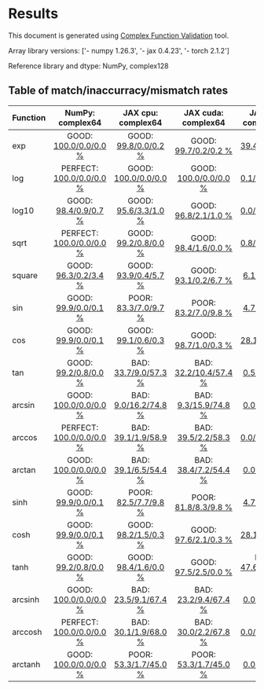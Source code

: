 
# Results

This document is generated using [Complex Function Validation](https://github.com/pearu/complex_function_validation) tool.

Array library versions:
['- numpy 1.26.3', '- jax 0.4.23', '- torch 2.1.2']

Reference library and dtype: NumPy, complex128

## Table of match/inaccurracy/mismatch rates

 | Function | NumPy: complex64 | JAX cpu: complex64 | JAX cuda: complex64 | JAX cpu: complex128 | JAX cuda: complex128 | PyTorch cpu: complex64 | PyTorch cuda: complex64 | PyTorch cpu: complex128 | PyTorch cuda: complex128 | 
 | :---- | :----: | :----: | :----: | :----: | :----: | :----: | :----: | :----: | :----: | 
 | exp | GOOD: [100.0/0.0/0.0 %](exp_NumPy_complex128_cpu_versus_NumPy_complex64_cpu.txt) | GOOD: [99.8/0.0/0.2 %](exp_NumPy_complex128_cpu_versus_JAX_complex64_cpu.txt) | GOOD: [99.7/0.2/0.2 %](exp_NumPy_complex128_cpu_versus_JAX_complex64_cuda.txt) | BAD: [39.4/2.9/57.7 %](exp_NumPy_complex128_cpu_versus_JAX_complex128_cpu.txt) | BAD: [39.7/2.9/57.3 %](exp_NumPy_complex128_cpu_versus_JAX_complex128_cuda.txt) | GOOD: [99.8/0.0/0.2 %](exp_NumPy_complex128_cpu_versus_PyTorch_complex64_cpu.txt) | GOOD: [99.7/0.2/0.1 %](exp_NumPy_complex128_cpu_versus_PyTorch_complex64_cuda.txt) | GOOD: [99.9/0.0/0.1 %](exp_NumPy_complex128_cpu_versus_PyTorch_complex128_cpu.txt) | GOOD: [100.0/0.0/0.0 %](exp_NumPy_complex128_cpu_versus_PyTorch_complex128_cuda.txt) | 
 | log | PERFECT: [100.0/0.0/0.0 %](log_NumPy_complex128_cpu_versus_NumPy_complex64_cpu.txt) | GOOD: [100.0/0.0/0.0 %](log_NumPy_complex128_cpu_versus_JAX_complex64_cpu.txt) | GOOD: [100.0/0.0/0.0 %](log_NumPy_complex128_cpu_versus_JAX_complex64_cuda.txt) | BAD: [0.1/11.9/88.0 %](log_NumPy_complex128_cpu_versus_JAX_complex128_cpu.txt) | BAD: [0.1/13.2/86.7 %](log_NumPy_complex128_cpu_versus_JAX_complex128_cuda.txt) | PERFECT: [100.0/0.0/0.0 %](log_NumPy_complex128_cpu_versus_PyTorch_complex64_cpu.txt) | GOOD: [100.0/0.0/0.0 %](log_NumPy_complex128_cpu_versus_PyTorch_complex64_cuda.txt) | PERFECT: [100.0/0.0/0.0 %](log_NumPy_complex128_cpu_versus_PyTorch_complex128_cpu.txt) | GOOD: [99.0/0.0/1.0 %](log_NumPy_complex128_cpu_versus_PyTorch_complex128_cuda.txt) | 
 | log10 | GOOD: [98.4/0.9/0.7 %](log10_NumPy_complex128_cpu_versus_NumPy_complex64_cpu.txt) | GOOD: [95.6/3.3/1.0 %](log10_NumPy_complex128_cpu_versus_JAX_complex64_cpu.txt) | GOOD: [96.8/2.1/1.0 %](log10_NumPy_complex128_cpu_versus_JAX_complex64_cuda.txt) | BAD: [0.0/11.9/88.1 %](log10_NumPy_complex128_cpu_versus_JAX_complex128_cpu.txt) | BAD: [0.0/13.2/86.8 %](log10_NumPy_complex128_cpu_versus_JAX_complex128_cuda.txt) | GOOD: [99.1/0.1/0.7 %](log10_NumPy_complex128_cpu_versus_PyTorch_complex64_cpu.txt) | GOOD: [99.2/0.0/0.8 %](log10_NumPy_complex128_cpu_versus_PyTorch_complex64_cuda.txt) | PERFECT: [100.0/0.0/0.0 %](log10_NumPy_complex128_cpu_versus_PyTorch_complex128_cpu.txt) | GOOD: [99.0/0.0/1.0 %](log10_NumPy_complex128_cpu_versus_PyTorch_complex128_cuda.txt) | 
 | sqrt | PERFECT: [100.0/0.0/0.0 %](sqrt_NumPy_complex128_cpu_versus_NumPy_complex64_cpu.txt) | GOOD: [99.2/0.8/0.0 %](sqrt_NumPy_complex128_cpu_versus_JAX_complex64_cpu.txt) | GOOD: [98.4/1.6/0.0 %](sqrt_NumPy_complex128_cpu_versus_JAX_complex64_cuda.txt) | BAD: [0.8/11.9/87.3 %](sqrt_NumPy_complex128_cpu_versus_JAX_complex128_cpu.txt) | BAD: [0.8/13.2/86.1 %](sqrt_NumPy_complex128_cpu_versus_JAX_complex128_cuda.txt) | PERFECT: [100.0/0.0/0.0 %](sqrt_NumPy_complex128_cpu_versus_PyTorch_complex64_cpu.txt) | GOOD: [99.1/0.9/0.0 %](sqrt_NumPy_complex128_cpu_versus_PyTorch_complex64_cuda.txt) | PERFECT: [100.0/0.0/0.0 %](sqrt_NumPy_complex128_cpu_versus_PyTorch_complex128_cpu.txt) | GOOD: [98.5/0.5/1.0 %](sqrt_NumPy_complex128_cpu_versus_PyTorch_complex128_cuda.txt) | 
 | square | GOOD: [96.3/0.2/3.4 %](square_NumPy_complex128_cpu_versus_NumPy_complex64_cpu.txt) | GOOD: [93.9/0.4/5.7 %](square_NumPy_complex128_cpu_versus_JAX_complex64_cpu.txt) | GOOD: [93.1/0.2/6.7 %](square_NumPy_complex128_cpu_versus_JAX_complex64_cuda.txt) | BAD: [6.1/5.9/87.9 %](square_NumPy_complex128_cpu_versus_JAX_complex128_cpu.txt) | BAD: [6.0/6.4/87.6 %](square_NumPy_complex128_cpu_versus_JAX_complex128_cuda.txt) | GOOD: [93.1/0.2/6.7 %](square_NumPy_complex128_cpu_versus_PyTorch_complex64_cpu.txt) | POOR: [17.5/46.1/36.4 %](square_NumPy_complex128_cpu_versus_PyTorch_complex64_cuda.txt) | GOOD: [93.6/0.0/6.4 %](square_NumPy_complex128_cpu_versus_PyTorch_complex128_cpu.txt) | POOR: [13.8/48.3/37.9 %](square_NumPy_complex128_cpu_versus_PyTorch_complex128_cuda.txt) | 
 | sin | GOOD: [99.9/0.0/0.1 %](sin_NumPy_complex128_cpu_versus_NumPy_complex64_cpu.txt) | POOR: [83.3/7.0/9.7 %](sin_NumPy_complex128_cpu_versus_JAX_complex64_cpu.txt) | POOR: [83.2/7.0/9.8 %](sin_NumPy_complex128_cpu_versus_JAX_complex64_cuda.txt) | BAD: [4.7/4.3/91.1 %](sin_NumPy_complex128_cpu_versus_JAX_complex128_cpu.txt) | BAD: [5.4/4.9/89.7 %](sin_NumPy_complex128_cpu_versus_JAX_complex128_cuda.txt) | GOOD: [99.9/0.0/0.1 %](sin_NumPy_complex128_cpu_versus_PyTorch_complex64_cpu.txt) | GOOD: [99.7/0.0/0.3 %](sin_NumPy_complex128_cpu_versus_PyTorch_complex64_cuda.txt) | GOOD: [100.0/0.0/0.0 %](sin_NumPy_complex128_cpu_versus_PyTorch_complex128_cpu.txt) | GOOD: [99.9/0.0/0.1 %](sin_NumPy_complex128_cpu_versus_PyTorch_complex128_cuda.txt) | 
 | cos | GOOD: [99.9/0.0/0.1 %](cos_NumPy_complex128_cpu_versus_NumPy_complex64_cpu.txt) | GOOD: [99.1/0.6/0.3 %](cos_NumPy_complex128_cpu_versus_JAX_complex64_cpu.txt) | GOOD: [98.7/1.0/0.3 %](cos_NumPy_complex128_cpu_versus_JAX_complex64_cuda.txt) | BAD: [28.1/2.3/69.6 %](cos_NumPy_complex128_cpu_versus_JAX_complex128_cpu.txt) | BAD: [28.8/2.3/68.8 %](cos_NumPy_complex128_cpu_versus_JAX_complex128_cuda.txt) | GOOD: [99.9/0.0/0.1 %](cos_NumPy_complex128_cpu_versus_PyTorch_complex64_cpu.txt) | GOOD: [99.7/0.0/0.3 %](cos_NumPy_complex128_cpu_versus_PyTorch_complex64_cuda.txt) | GOOD: [100.0/0.0/0.0 %](cos_NumPy_complex128_cpu_versus_PyTorch_complex128_cpu.txt) | GOOD: [99.9/0.0/0.1 %](cos_NumPy_complex128_cpu_versus_PyTorch_complex128_cuda.txt) | 
 | tan | GOOD: [99.2/0.8/0.0 %](tan_NumPy_complex128_cpu_versus_NumPy_complex64_cpu.txt) | BAD: [33.7/9.0/57.3 %](tan_NumPy_complex128_cpu_versus_JAX_complex64_cpu.txt) | BAD: [32.2/10.4/57.4 %](tan_NumPy_complex128_cpu_versus_JAX_complex64_cuda.txt) | BAD: [0.5/3.8/95.7 %](tan_NumPy_complex128_cpu_versus_JAX_complex128_cpu.txt) | BAD: [0.5/4.4/95.1 %](tan_NumPy_complex128_cpu_versus_JAX_complex128_cuda.txt) | GOOD: [99.2/0.8/0.0 %](tan_NumPy_complex128_cpu_versus_PyTorch_complex64_cpu.txt) | GOOD: [99.6/0.4/0.0 %](tan_NumPy_complex128_cpu_versus_PyTorch_complex64_cuda.txt) | PERFECT: [100.0/0.0/0.0 %](tan_NumPy_complex128_cpu_versus_PyTorch_complex128_cpu.txt) | GOOD: [98.0/2.0/0.0 %](tan_NumPy_complex128_cpu_versus_PyTorch_complex128_cuda.txt) | 
 | arcsin | GOOD: [100.0/0.0/0.0 %](arcsin_NumPy_complex128_cpu_versus_NumPy_complex64_cpu.txt) | BAD: [9.0/16.2/74.8 %](arcsin_NumPy_complex128_cpu_versus_JAX_complex64_cpu.txt) | BAD: [9.3/15.9/74.8 %](arcsin_NumPy_complex128_cpu_versus_JAX_complex64_cuda.txt) | BAD: [0.0/4.1/95.9 %](arcsin_NumPy_complex128_cpu_versus_JAX_complex128_cpu.txt) | BAD: [0.0/4.7/95.3 %](arcsin_NumPy_complex128_cpu_versus_JAX_complex128_cuda.txt) | BAD: [21.8/10.8/67.4 %](arcsin_NumPy_complex128_cpu_versus_PyTorch_complex64_cpu.txt) | GOOD: [100.0/0.0/0.0 %](arcsin_NumPy_complex128_cpu_versus_PyTorch_complex64_cuda.txt) | BAD: [25.6/3.8/70.5 %](arcsin_NumPy_complex128_cpu_versus_PyTorch_complex128_cpu.txt) | GOOD: [100.0/0.0/0.0 %](arcsin_NumPy_complex128_cpu_versus_PyTorch_complex128_cuda.txt) | 
 | arccos | PERFECT: [100.0/0.0/0.0 %](arccos_NumPy_complex128_cpu_versus_NumPy_complex64_cpu.txt) | BAD: [39.1/1.9/58.9 %](arccos_NumPy_complex128_cpu_versus_JAX_complex64_cpu.txt) | BAD: [39.5/2.2/58.3 %](arccos_NumPy_complex128_cpu_versus_JAX_complex64_cuda.txt) | BAD: [0.0/26.3/73.7 %](arccos_NumPy_complex128_cpu_versus_JAX_complex128_cpu.txt) | BAD: [0.0/26.3/73.7 %](arccos_NumPy_complex128_cpu_versus_JAX_complex128_cuda.txt) | PERFECT: [100.0/0.0/0.0 %](arccos_NumPy_complex128_cpu_versus_PyTorch_complex64_cpu.txt) | PERFECT: [100.0/0.0/0.0 %](arccos_NumPy_complex128_cpu_versus_PyTorch_complex64_cuda.txt) | BAD: [40.3/0.5/59.2 %](arccos_NumPy_complex128_cpu_versus_PyTorch_complex128_cpu.txt) | PERFECT: [100.0/0.0/0.0 %](arccos_NumPy_complex128_cpu_versus_PyTorch_complex128_cuda.txt) | 
 | arctan | GOOD: [100.0/0.0/0.0 %](arctan_NumPy_complex128_cpu_versus_NumPy_complex64_cpu.txt) | BAD: [39.1/6.5/54.4 %](arctan_NumPy_complex128_cpu_versus_JAX_complex64_cpu.txt) | BAD: [38.4/7.2/54.4 %](arctan_NumPy_complex128_cpu_versus_JAX_complex64_cuda.txt) | BAD: [0.0/5.7/94.3 %](arctan_NumPy_complex128_cpu_versus_JAX_complex128_cpu.txt) | BAD: [0.0/6.3/93.7 %](arctan_NumPy_complex128_cpu_versus_JAX_complex128_cuda.txt) | POOR: [60.5/9.1/30.4 %](arctan_NumPy_complex128_cpu_versus_PyTorch_complex64_cpu.txt) | POOR: [82.4/7.2/10.4 %](arctan_NumPy_complex128_cpu_versus_PyTorch_complex64_cuda.txt) | POOR: [60.6/3.5/35.8 %](arctan_NumPy_complex128_cpu_versus_PyTorch_complex128_cpu.txt) | POOR: [85.4/2.3/12.3 %](arctan_NumPy_complex128_cpu_versus_PyTorch_complex128_cuda.txt) | 
 | sinh | GOOD: [99.9/0.0/0.1 %](sinh_NumPy_complex128_cpu_versus_NumPy_complex64_cpu.txt) | POOR: [82.5/7.7/9.8 %](sinh_NumPy_complex128_cpu_versus_JAX_complex64_cpu.txt) | POOR: [81.8/8.3/9.8 %](sinh_NumPy_complex128_cpu_versus_JAX_complex64_cuda.txt) | BAD: [4.7/4.3/91.1 %](sinh_NumPy_complex128_cpu_versus_JAX_complex128_cpu.txt) | BAD: [5.4/4.9/89.7 %](sinh_NumPy_complex128_cpu_versus_JAX_complex128_cuda.txt) | GOOD: [99.9/0.0/0.1 %](sinh_NumPy_complex128_cpu_versus_PyTorch_complex64_cpu.txt) | GOOD: [99.7/0.0/0.3 %](sinh_NumPy_complex128_cpu_versus_PyTorch_complex64_cuda.txt) | GOOD: [100.0/0.0/0.0 %](sinh_NumPy_complex128_cpu_versus_PyTorch_complex128_cpu.txt) | GOOD: [99.9/0.0/0.1 %](sinh_NumPy_complex128_cpu_versus_PyTorch_complex128_cuda.txt) | 
 | cosh | GOOD: [99.9/0.0/0.1 %](cosh_NumPy_complex128_cpu_versus_NumPy_complex64_cpu.txt) | GOOD: [98.2/1.5/0.3 %](cosh_NumPy_complex128_cpu_versus_JAX_complex64_cpu.txt) | GOOD: [97.6/2.1/0.3 %](cosh_NumPy_complex128_cpu_versus_JAX_complex64_cuda.txt) | BAD: [28.1/2.3/69.6 %](cosh_NumPy_complex128_cpu_versus_JAX_complex128_cpu.txt) | BAD: [28.8/2.3/68.8 %](cosh_NumPy_complex128_cpu_versus_JAX_complex128_cuda.txt) | GOOD: [99.9/0.0/0.1 %](cosh_NumPy_complex128_cpu_versus_PyTorch_complex64_cpu.txt) | GOOD: [99.7/0.0/0.3 %](cosh_NumPy_complex128_cpu_versus_PyTorch_complex64_cuda.txt) | GOOD: [100.0/0.0/0.0 %](cosh_NumPy_complex128_cpu_versus_PyTorch_complex128_cpu.txt) | GOOD: [99.9/0.0/0.1 %](cosh_NumPy_complex128_cpu_versus_PyTorch_complex128_cuda.txt) | 
 | tanh | GOOD: [99.2/0.8/0.0 %](tanh_NumPy_complex128_cpu_versus_NumPy_complex64_cpu.txt) | GOOD: [98.4/1.6/0.0 %](tanh_NumPy_complex128_cpu_versus_JAX_complex64_cpu.txt) | GOOD: [97.5/2.5/0.0 %](tanh_NumPy_complex128_cpu_versus_JAX_complex64_cuda.txt) | POOR: [47.6/6.1/46.4 %](tanh_NumPy_complex128_cpu_versus_JAX_complex128_cpu.txt) | POOR: [47.6/7.4/45.1 %](tanh_NumPy_complex128_cpu_versus_JAX_complex128_cuda.txt) | GOOD: [99.2/0.8/0.0 %](tanh_NumPy_complex128_cpu_versus_PyTorch_complex64_cpu.txt) | GOOD: [99.6/0.4/0.0 %](tanh_NumPy_complex128_cpu_versus_PyTorch_complex64_cuda.txt) | PERFECT: [100.0/0.0/0.0 %](tanh_NumPy_complex128_cpu_versus_PyTorch_complex128_cpu.txt) | GOOD: [98.0/2.0/0.0 %](tanh_NumPy_complex128_cpu_versus_PyTorch_complex128_cuda.txt) | 
 | arcsinh | GOOD: [100.0/0.0/0.0 %](arcsinh_NumPy_complex128_cpu_versus_NumPy_complex64_cpu.txt) | BAD: [23.5/9.1/67.4 %](arcsinh_NumPy_complex128_cpu_versus_JAX_complex64_cpu.txt) | BAD: [23.2/9.4/67.4 %](arcsinh_NumPy_complex128_cpu_versus_JAX_complex64_cuda.txt) | BAD: [0.0/4.7/95.3 %](arcsinh_NumPy_complex128_cpu_versus_JAX_complex128_cpu.txt) | BAD: [0.0/5.3/94.7 %](arcsinh_NumPy_complex128_cpu_versus_JAX_complex128_cuda.txt) | GOOD: [100.0/0.0/0.0 %](arcsinh_NumPy_complex128_cpu_versus_PyTorch_complex64_cpu.txt) | GOOD: [100.0/0.0/0.0 %](arcsinh_NumPy_complex128_cpu_versus_PyTorch_complex64_cuda.txt) | GOOD: [100.0/0.0/0.0 %](arcsinh_NumPy_complex128_cpu_versus_PyTorch_complex128_cpu.txt) | GOOD: [100.0/0.0/0.0 %](arcsinh_NumPy_complex128_cpu_versus_PyTorch_complex128_cuda.txt) | 
 | arccosh | PERFECT: [100.0/0.0/0.0 %](arccosh_NumPy_complex128_cpu_versus_NumPy_complex64_cpu.txt) | BAD: [30.1/1.9/68.0 %](arccosh_NumPy_complex128_cpu_versus_JAX_complex64_cpu.txt) | BAD: [30.0/2.2/67.8 %](arccosh_NumPy_complex128_cpu_versus_JAX_complex64_cuda.txt) | BAD: [0.0/25.3/74.7 %](arccosh_NumPy_complex128_cpu_versus_JAX_complex128_cpu.txt) | BAD: [0.0/24.9/75.1 %](arccosh_NumPy_complex128_cpu_versus_JAX_complex128_cuda.txt) | PERFECT: [100.0/0.0/0.0 %](arccosh_NumPy_complex128_cpu_versus_PyTorch_complex64_cpu.txt) | PERFECT: [100.0/0.0/0.0 %](arccosh_NumPy_complex128_cpu_versus_PyTorch_complex64_cuda.txt) | PERFECT: [100.0/0.0/0.0 %](arccosh_NumPy_complex128_cpu_versus_PyTorch_complex128_cpu.txt) | PERFECT: [100.0/0.0/0.0 %](arccosh_NumPy_complex128_cpu_versus_PyTorch_complex128_cuda.txt) | 
 | arctanh | GOOD: [100.0/0.0/0.0 %](arctanh_NumPy_complex128_cpu_versus_NumPy_complex64_cpu.txt) | POOR: [53.3/1.7/45.0 %](arctanh_NumPy_complex128_cpu_versus_JAX_complex64_cpu.txt) | POOR: [53.3/1.7/45.0 %](arctanh_NumPy_complex128_cpu_versus_JAX_complex64_cuda.txt) | BAD: [0.0/8.6/91.4 %](arctanh_NumPy_complex128_cpu_versus_JAX_complex128_cpu.txt) | BAD: [0.0/9.9/90.1 %](arctanh_NumPy_complex128_cpu_versus_JAX_complex128_cuda.txt) | GOOD: [99.8/0.2/0.0 %](arctanh_NumPy_complex128_cpu_versus_PyTorch_complex64_cpu.txt) | POOR: [82.4/7.2/10.4 %](arctanh_NumPy_complex128_cpu_versus_PyTorch_complex64_cuda.txt) | GOOD: [99.9/0.1/0.0 %](arctanh_NumPy_complex128_cpu_versus_PyTorch_complex128_cpu.txt) | POOR: [85.3/2.4/12.3 %](arctanh_NumPy_complex128_cpu_versus_PyTorch_complex128_cuda.txt) | 

